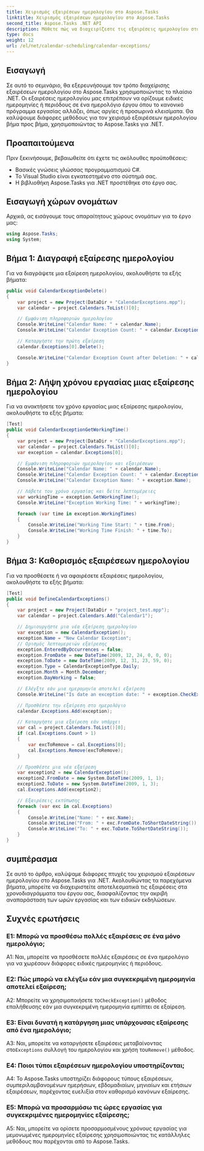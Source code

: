```yaml
---
title: Χειρισμός εξαιρέσεων ημερολογίου στο Aspose.Tasks
linktitle: Χειρισμός εξαιρέσεων ημερολογίου στο Aspose.Tasks
second_title: Aspose.Tasks .NET API
description: Μάθετε πώς να διαχειρίζεστε τις εξαιρέσεις ημερολογίου στο Aspose.Tasks για .NET με οδηγίες βήμα προς βήμα και παραδείγματα.
type: docs
weight: 12
url: /el/net/calendar-scheduling/calendar-exceptions/
---
```

## Εισαγωγή

Σε αυτό το σεμινάριο, θα εξερευνήσουμε τον τρόπο διαχείρισης εξαιρέσεων ημερολογίου στο Aspose.Tasks χρησιμοποιώντας το πλαίσιο .NET. Οι εξαιρέσεις ημερολογίου μας επιτρέπουν να ορίζουμε ειδικές ημερομηνίες ή περιόδους σε ένα ημερολόγιο έργου όπου το κανονικό πρόγραμμα εργασίας αλλάζει, όπως αργίες ή προσωρινά κλεισίματα. Θα καλύψουμε διάφορες μεθόδους για τον χειρισμό εξαιρέσεων ημερολογίου βήμα προς βήμα, χρησιμοποιώντας το Aspose.Tasks για .NET.

## Προαπαιτούμενα

Πριν ξεκινήσουμε, βεβαιωθείτε ότι έχετε τις ακόλουθες προϋποθέσεις:
- Βασικές γνώσεις γλώσσας προγραμματισμού C#.
- Το Visual Studio είναι εγκατεστημένο στο σύστημά σας.
- Η βιβλιοθήκη Aspose.Tasks για .NET προστέθηκε στο έργο σας.

## Εισαγωγή χώρων ονομάτων

Αρχικά, ας εισάγουμε τους απαραίτητους χώρους ονομάτων για το έργο μας:

```csharp
using Aspose.Tasks;
using System;


```

## Βήμα 1: Διαγραφή εξαίρεσης ημερολογίου

Για να διαγράψετε μια εξαίρεση ημερολογίου, ακολουθήστε τα εξής βήματα:

```csharp
public void CalendarExceptionDelete()
{
    var project = new Project(DataDir + "CalendarExceptions.mpp");
    var calendar = project.Calendars.ToList()[0];

    // Εμφάνιση πληροφοριών ημερολογίου
    Console.WriteLine("Calendar Name: " + calendar.Name);
    Console.WriteLine("Calendar Exception Count: " + calendar.Exceptions.Count);

    // Καταργήστε την πρώτη εξαίρεση
    calendar.Exceptions[0].Delete();

    Console.WriteLine("Calendar Exception Count after Deletion: " + calendar.Exceptions.Count);
}
```

## Βήμα 2: Λήψη χρόνου εργασίας μιας εξαίρεσης ημερολογίου

Για να ανακτήσετε τον χρόνο εργασίας μιας εξαίρεσης ημερολογίου, ακολουθήστε τα εξής βήματα:

```csharp
[Test]
public void CalendarExceptionGetWorkingTime()
{
    var project = new Project(DataDir + "CalendarExceptions.mpp");
    var calendar = project.Calendars.ToList()[0];
    var exception = calendar.Exceptions[0];

    // Εμφάνιση πληροφοριών ημερολογίου και εξαιρέσεων
    Console.WriteLine("Calendar Name: " + calendar.Name);
    Console.WriteLine("Calendar Exception Count: " + calendar.Exceptions.Count);
    Console.WriteLine("Calendar Exception Name: " + exception.Name);

    // Λάβετε τον χρόνο εργασίας και δείτε λεπτομέρειες
    var workingTime = exception.GetWorkingTime();
    Console.WriteLine("Exception Working Time: " + workingTime);

    foreach (var time in exception.WorkingTimes)
    {
        Console.WriteLine("Working Time Start: " + time.From);
        Console.WriteLine("Working Time Finish: " + time.To);
    }
}
```

## Βήμα 3: Καθορισμός εξαιρέσεων ημερολογίου

Για να προσθέσετε ή να αφαιρέσετε εξαιρέσεις ημερολογίου, ακολουθήστε τα εξής βήματα:

```csharp
[Test]
public void DefineCalendarExceptions()
{
    var project = new Project(DataDir + "project_test.mpp");
    var calendar = project.Calendars.Add("Calendar1");

    // Δημιουργήστε μια νέα εξαίρεση ημερολογίου
    var exception = new CalendarException();
    exception.Name = "New Calendar Exception";
    // Ορισμός λεπτομερειών εξαίρεσης
    exception.EnteredByOccurrences = false;
    exception.FromDate = new DateTime(2009, 12, 24, 0, 0, 0);
    exception.ToDate = new DateTime(2009, 12, 31, 23, 59, 0);
    exception.Type = CalendarExceptionType.Daily;
    exception.Month = Month.December;
    exception.DayWorking = false;

    // Ελέγξτε εάν μια ημερομηνία αποτελεί εξαίρεση
    Console.WriteLine("Is date an exception date: " + exception.CheckException(new DateTime(2009, 12, 26, 8, 0, 0)));

    // Προσθέστε την εξαίρεση στο ημερολόγιο
    calendar.Exceptions.Add(exception);

    // Καταργήστε μια εξαίρεση εάν υπάρχει
    var cal = project.Calendars.ToList()[0];
    if (cal.Exceptions.Count > 1)
    {
        var excToRemove = cal.Exceptions[0];
        cal.Exceptions.Remove(excToRemove);
    }

    // Προσθέστε μια νέα εξαίρεση
    var exception2 = new CalendarException();
    exception2.FromDate = new System.DateTime(2009, 1, 1);
    exception2.ToDate = new System.DateTime(2009, 1, 3);
    cal.Exceptions.Add(exception2);

    // Εξαιρέσεις εκτύπωσης
    foreach (var exc in cal.Exceptions)
    {
        Console.WriteLine("Name: " + exc.Name);
        Console.WriteLine("From: " + exc.FromDate.ToShortDateString());
        Console.WriteLine("To: " + exc.ToDate.ToShortDateString());
    }
}
```

## συμπέρασμα

Σε αυτό το άρθρο, καλύψαμε διάφορες πτυχές του χειρισμού εξαιρέσεων ημερολογίου στο Aspose.Tasks για .NET. Ακολουθώντας τα παρεχόμενα βήματα, μπορείτε να διαχειριστείτε αποτελεσματικά τις εξαιρέσεις στα χρονοδιαγράμματα του έργου σας, διασφαλίζοντας την ακριβή αναπαράσταση των ωρών εργασίας και των ειδικών εκδηλώσεων.

## Συχνές ερωτήσεις

### Ε1: Μπορώ να προσθέσω πολλές εξαιρέσεις σε ένα μόνο ημερολόγιο;

A1: Ναι, μπορείτε να προσθέσετε πολλές εξαιρέσεις σε ένα ημερολόγιο για να χωρέσουν διάφορες ειδικές ημερομηνίες ή περιόδους.

### Ε2: Πώς μπορώ να ελέγξω εάν μια συγκεκριμένη ημερομηνία αποτελεί εξαίρεση;

 A2: Μπορείτε να χρησιμοποιήσετε το`CheckException()` μέθοδος επαλήθευσης εάν μια συγκεκριμένη ημερομηνία εμπίπτει σε εξαίρεση.

### Ε3: Είναι δυνατή η κατάργηση μιας υπάρχουσας εξαίρεσης από ένα ημερολόγιο;

 A3: Ναι, μπορείτε να καταργήσετε εξαιρέσεις μεταβαίνοντας στο`Exceptions` συλλογή του ημερολογίου και χρήση του`Remove()` μέθοδος.

### Ε4: Ποιοι τύποι εξαιρέσεων ημερολογίου υποστηρίζονται;

A4: Το Aspose.Tasks υποστηρίζει διάφορους τύπους εξαιρέσεων, συμπεριλαμβανομένων ημερήσιων, εβδομαδιαίων, μηνιαίων και ετήσιων εξαιρέσεων, παρέχοντας ευελιξία στον καθορισμό κανόνων εξαίρεσης.

### Ε5: Μπορώ να προσαρμόσω τις ώρες εργασίας για συγκεκριμένες ημερομηνίες εξαίρεσης;

A5: Ναι, μπορείτε να ορίσετε προσαρμοσμένους χρόνους εργασίας για μεμονωμένες ημερομηνίες εξαίρεσης χρησιμοποιώντας τις κατάλληλες μεθόδους που παρέχονται από το Aspose.Tasks.